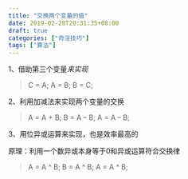 ```yaml
---
title: "交换两个变量的值"
date: 2019-02-28T20:31:35+08:00
draft: true
categories: ["奇淫技巧"]
tags: ["算法"]
---
```


1、借助第三个<kbd>变量</kbd>*来实现*

> C = A; A = B; B = C;

2、利用加减法来实现两个变量的交换

> A = A + B; B = A – B; A = A – B;

3、用位异或运算来实现，也是效率最高的

原理：利用一个数异或本身等于0和异或运算符合交换律

> A = A ^ B; B = A ^ B; A = A ^ B;